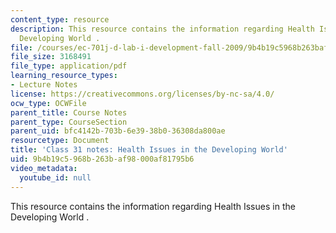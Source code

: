 ```yaml
---
content_type: resource
description: This resource contains the information regarding Health Issues in the
  Developing World .
file: /courses/ec-701j-d-lab-i-development-fall-2009/9b4b19c5968b263baf98000af81795b6_MITEC_701JF09_lec31_notes.pdf
file_size: 3168491
file_type: application/pdf
learning_resource_types:
- Lecture Notes
license: https://creativecommons.org/licenses/by-nc-sa/4.0/
ocw_type: OCWFile
parent_title: Course Notes
parent_type: CourseSection
parent_uid: bfc4142b-703b-6e39-38b0-36308da800ae
resourcetype: Document
title: 'Class 31 notes: Health Issues in the Developing World'
uid: 9b4b19c5-968b-263b-af98-000af81795b6
video_metadata:
  youtube_id: null
---
```

This resource contains the information regarding Health Issues in the Developing World .